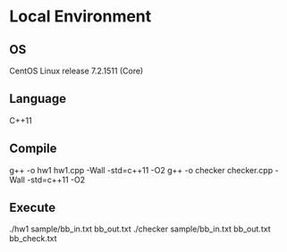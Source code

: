 # Local Environment

## OS
CentOS Linux release 7.2.1511 (Core)

## Language
C++11

## Compile
g++ -o hw1 hw1.cpp -Wall -std=c++11 -O2
g++ -o checker checker.cpp -Wall -std=c++11 -O2

## Execute
./hw1 sample/bb_in.txt bb_out.txt
./checker sample/bb_in.txt bb_out.txt bb_check.txt
